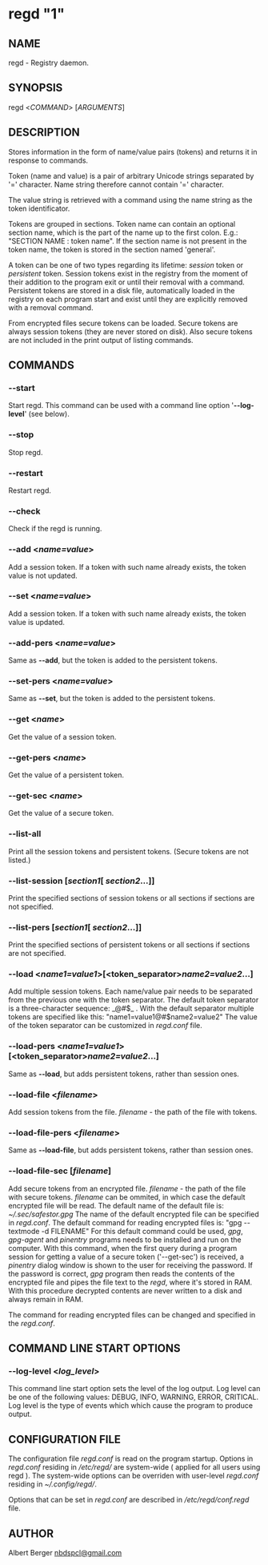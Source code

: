 # regd "1"

## NAME

regd - Registry daemon.

## SYNOPSIS

regd <*COMMAND*> [*ARGUMENTS*]

## DESCRIPTION

Stores information in the form of name/value pairs (tokens) 
and returns it in response to commands.

Token (name and value) is a pair of arbitrary Unicode strings
separated by '=' character. Name string therefore cannot 
contain '=' character.

The value string is retrieved with a command using the name 
string as the token identificator.

Tokens are grouped in sections. Token name can contain an 
optional section name, which is the part of the name up to the
first colon. E.g.: 
"SECTION NAME : token name". 
If the section name is not present in the token name, the token
is stored in the section named 'general'.

A token can be one of two types regarding its lifetime:
_session_ token or _persistent_ token. Session tokens 
exist in the registry from the moment of their addition
to the program exit or until their removal with a command.
Persistent tokens are stored in a disk file, automatically 
loaded in the registry on each program start and exist until
they are explicitly removed with a removal command.

From encrypted files secure tokens can be loaded. Secure tokens
are always session tokens (they are never stored on disk).
Also secure tokens are not included in the print output of 
listing commands.


## COMMANDS

### __--start__
Start regd. This command can be used with a command line option '__--log-level__' (see below).

### --stop
Stop regd.

### --restart
Restart regd.

### --check
Check if the regd is running.

### --add <_name=value_>
Add a session token. If a token with such name already exists, the token value is not updated.

### --set <_name=value_>
Add a session token. If a token with such name already exists, the token value is updated.

### --add-pers <_name=value_>
Same as __--add__, but the token is added to the persistent tokens.

### --set-pers <_name=value_>
Same as __--set__, but the token is added to the persistent tokens.

### --get <_name_>
Get the value of a session token.

### --get-pers <_name_>
Get the value of a persistent token.

### --get-sec <_name_>
Get the value of a secure token.

### --list-all
Print all the session tokens and persistent tokens. (Secure tokens are not listed.)

### --list-session [_section1_[ _section2_...]]
Print the specified sections of session tokens or all sections if sections are not specified.

### --list-pers [_section1_[ _section2_...]]
Print the specified sections of persistent tokens or all sections if sections are not specified.

### --load <_name1=value1_>[<token_separator>_name2=value2_...]  
Add multiple session tokens. Each name/value pair needs to be separated from the previous one with the token separator. The default token separator is a three-character sequence: _@#$_ . With the default separator multiple tokens are specified like this:
"name1=value1@#$name2=value2"
The value of the token separator can be customized in _regd.conf_ file. 

### --load-pers <_name1=value1_>[<token_separator>_name2=value2_...]
Same as __--load__, but adds persistent tokens, rather
than session ones.

### --load-file <_filename_>
Add session tokens from the file. _filename_ - the path
of the file with tokens.

### --load-file-pers <_filename_>
Same as __--load-file__, but adds persistent tokens, rather
than session ones.

### --load-file-sec [_filename_]
Add secure tokens from an encrypted file. _filename_ - the 
path of the file with secure tokens. _filename_ can be
ommited, in which case the default encrypted file will be 
read. The default name of the default file is:
_~/.sec/safestor.gpg_ 
The name of the default encrypted file can be specified in
_regd.conf_.
The default command for reading encrypted files is:
"gpg --textmode -d FILENAME"
For this default command could be used, _gpg_, _gpg-agent_ 
and _pinentry_ programs needs to be installed and run on the 
computer. With this command, when the first query during a
program session for getting a value of a secure token 
('--get-sec') is received, a _pinentry_ dialog window is 
shown to the user for receiving the password. 
If the password is correct, _gpg_ program then reads the 
contents of the encrypted file and pipes the file text to 
the _regd_, where it's stored in RAM. 
With this procedure decrypted contents are never written to
a disk and always remain in RAM.

The command for reading encrypted files can be changed and
specified in the _regd.conf_.


## COMMAND LINE START OPTIONS

### --log-level <_log_level_>
This command line start option sets the level of the log
output. Log level can be one of the following values:
DEBUG, INFO, WARNING, ERROR, CRITICAL.
Log level is the type of events which which cause the
program to produce output.

     
## CONFIGURATION FILE

The configuration file _regd.conf_ is read on the program 
startup. Options in _regd.conf_ residing in _/etc/regd/_ 
are system-wide ( applied for all users using regd ). The
system-wide options can be overriden with user-level 
_regd.conf_ residing in _~/.config/regd/_.

Options that can be set in _regd.conf_ are described in
_/etc/regd/conf.regd_ file.

## AUTHOR

Albert Berger <nbdspcl@gmail.com>






